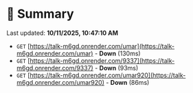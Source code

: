 # 📖 Summary
Last updated: **10/11/2025, 10:47:10 AM**

- `GET` [https://talk-m6gd.onrender.com/umar](https://talk-m6gd.onrender.com/umar) - **Down** (130ms)
- `GET` [https://talk-m6gd.onrender.com/9337](https://talk-m6gd.onrender.com/9337) - **Down** (93ms)
- `GET` [https://talk-m6gd.onrender.com/umar920](https://talk-m6gd.onrender.com/umar920) - **Down** (86ms)
